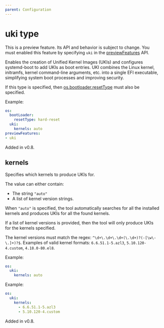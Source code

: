 ```yaml
---
parent: Configuration
---
```


# uki type

This is a preview feature.
Its API and behavior is subject to change.
You must enabled this feature by specifying `uki` in the
[previewFeatures](./config.md#previewfeatures-string) API.

Enables the creation of Unified Kernel Images (UKIs) and configures systemd-boot
to add UKIs as boot entries. UKI combines the Linux kernel, initramfs, kernel
command-line arguments, etc. into a single EFI executable, simplifying system
boot processes and improving security.

If this type is specified, then [os.bootloader.resetType](./bootloader.md#resettype-string)
must also be specified.

Example:

```yaml
os:
  bootLoader:
    resetType: hard-reset
  uki:
    kernels: auto
previewFeatures:
- uki
```

Added in v0.8.

## kernels

Specifies which kernels to produce UKIs for.

The value can either contain:

- The string `"auto"`
- A list of kernel version strings.

When `"auto"` is specified, the tool automatically searches for all the
installed kernels and produces UKIs for all the found kernels.

If a list of kernel versions is provided, then the tool will only produce UKIs
for the kernels specified.

The kernel versions must match the regex: `^\d+\.\d+\.\d+(\.\d+)?(-[\w\-\.]+)?$`.
Examples of valid kernel formats: `6.6.51.1-5.azl3`, `5.10.120-4.custom`, `4.18.0-80.el8`.

Example:

```yaml
os:
  uki:
    kernels: auto
```

Example:

```yaml
os:
  uki:
    kernels:
      - 6.6.51.1-5.azl3
      - 5.10.120-4.custom
```

Added in v0.8.
